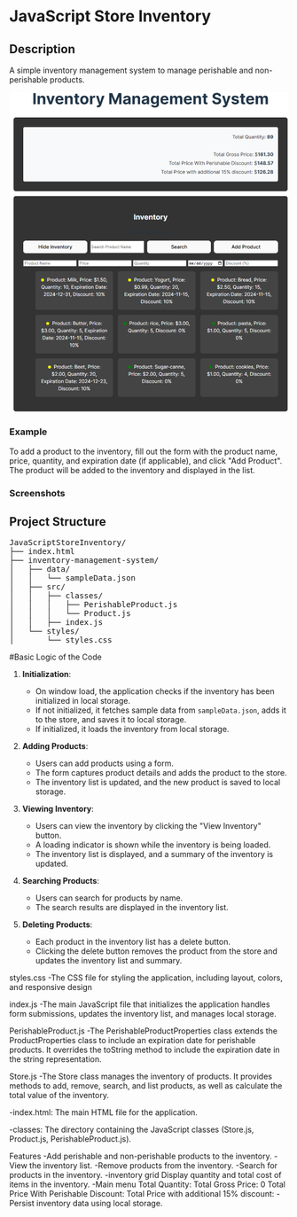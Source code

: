 # JavaScript Store Inventory

## Description
A simple inventory management system to manage perishable and non-perishable products.

![Inventory Management System](assets/images/inventorymanagement.png)

### Example

To add a product to the inventory, fill out the form with the product name, price, quantity, and expiration date (if applicable), and click "Add Product". The product will be added to the inventory and displayed in the list.

### Screenshots

## Project Structure

<pre>
JavaScriptStoreInventory/
├── index.html
├── inventory-management-system/
│   ├── data/
│   │   └── sampleData.json
│   ├── src/
│   │   ├── classes/
│   │   │   ├── PerishableProduct.js
│   │   │   └── Product.js
│   │   ├── index.js
│   └── styles/
│       └── styles.css
</pre>


#Basic Logic of the Code

1. **Initialization**:
   - On window load, the application checks if the inventory has been initialized in local storage.
   - If not initialized, it fetches sample data from `sampleData.json`, adds it to the store, and saves it to local storage.
   - If initialized, it loads the inventory from local storage.

2. **Adding Products**:
   - Users can add products using a form.
   - The form captures product details and adds the product to the store.
   - The inventory list is updated, and the new product is saved to local storage.

3. **Viewing Inventory**:
   - Users can view the inventory by clicking the "View Inventory" button.
   - A loading indicator is shown while the inventory is being loaded.
   - The inventory list is displayed, and a summary of the inventory is updated.

4. **Searching Products**:
   - Users can search for products by name.
   - The search results are displayed in the inventory list.

5. **Deleting Products**:
   - Each product in the inventory list has a delete button.
   - Clicking the delete button removes the product from the store and updates the inventory list and summary.



styles.css
-The CSS file for styling the application, including layout, colors, and responsive design

index.js
-The main JavaScript file that initializes the application handles form submissions, updates the inventory list, and manages local storage.

PerishableProduct.js
-The PerishableProductProperties class extends the ProductProperties class to include an expiration date for perishable products. It overrides the toString method to include the expiration date in the string representation.

Store.js
-The Store class manages the inventory of products. It provides methods to add, remove, search, and list products, as well as calculate the total value of the inventory.

-index.html: The main HTML file for the application.

-classes: The directory containing the JavaScript classes (Store.js, Product.js, PerishableProduct.js).

Features
-Add perishable and non-perishable products to the inventory.
-View the inventory list.
-Remove products from the inventory.
-Search for products in the inventory.
-inventory grid Display quantity and total cost of items in the inventory.
-Main menu
Total Quantity: 
Total Gross Price: 0
Total Price With Perishable Discount:
Total Price with additional 15% discount:
-Persist inventory data using local storage.

